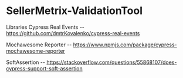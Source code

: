 # SellerMetrix-ValidationTool

Libraries
Cypress Real Events -- https://github.com/dmtrKovalenko/cypress-real-events

Mochawesome Reporter -- https://www.npmjs.com/package/cypress-mochawesome-reporter

SoftAssertion -- https://stackoverflow.com/questions/55868107/does-cypress-support-soft-assertion